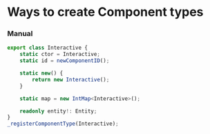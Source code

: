 # Ways to create Component types

### Manual

```typescript
export class Interactive {
    static ctor = Interactive;
    static id = newComponentID();

    static new() {
        return new Interactive();
    }

    static map = new IntMap<Interactive>();

    readonly entity!: Entity;
}
_registerComponentType(Interactive);
``` 